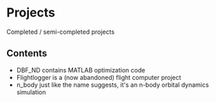 # Projects
Completed / semi-completed projects

## Contents

- DBF_ND contains MATLAB optimization code
- Flightlogger is a (now abandoned) flight computer project
- n_body just like the name suggests, it's an n-body orbital dynamics simulation
